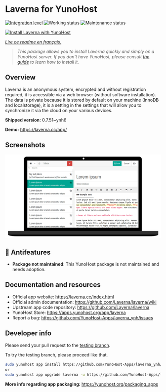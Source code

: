 <!--
N.B.: This README was automatically generated by https://github.com/YunoHost/apps/tree/master/tools/README-generator
It shall NOT be edited by hand.
-->

# Laverna for YunoHost

[![Integration level](https://dash.yunohost.org/integration/laverna.svg)](https://dash.yunohost.org/appci/app/laverna) ![Working status](https://ci-apps.yunohost.org/ci/badges/laverna.status.svg) ![Maintenance status](https://ci-apps.yunohost.org/ci/badges/laverna.maintain.svg)

[![Install Laverna with YunoHost](https://install-app.yunohost.org/install-with-yunohost.svg)](https://install-app.yunohost.org/?app=laverna)

*[Lire ce readme en français.](./README_fr.md)*

> *This package allows you to install Laverna quickly and simply on a YunoHost server.
If you don't have YunoHost, please consult [the guide](https://yunohost.org/#/install) to learn how to install it.*

## Overview

Laverna is an anonymous system, encrypted and without registration required, it is accessible via a web browser (without software installation).
The data is private because it is stored by default on your machine (InnoDB and localstorage), it is a setting in the settings that will allow you to synchronize it via the cloud on your various devices.


**Shipped version:** 0.7.51~ynh6

**Demo:** https://laverna.cc/app/

## Screenshots

![Screenshot of Laverna](./doc/screenshots/laverna.png)

## :red_circle: Antifeatures

- **Package not maintained**: This YunoHost package is not maintained and needs adoption.

## Documentation and resources

* Official app website: <https://laverna.cc/index.html>
* Official admin documentation: <https://github.com/Laverna/laverna/wiki>
* Upstream app code repository: <https://github.com/Laverna/laverna>
* YunoHost Store: <https://apps.yunohost.org/app/laverna>
* Report a bug: <https://github.com/YunoHost-Apps/laverna_ynh/issues>

## Developer info

Please send your pull request to the [testing branch](https://github.com/YunoHost-Apps/laverna_ynh/tree/testing).

To try the testing branch, please proceed like that.

``` bash
sudo yunohost app install https://github.com/YunoHost-Apps/laverna_ynh/tree/testing --debug
or
sudo yunohost app upgrade laverna -u https://github.com/YunoHost-Apps/laverna_ynh/tree/testing --debug
```

**More info regarding app packaging:** <https://yunohost.org/packaging_apps>
